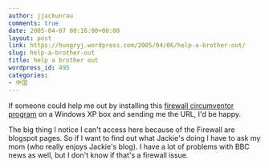 ```yaml
---
author: jjackunrau
comments: true
date: 2005-04-07 00:16:00+00:00
layout: post
link: https://hungryj.wordpress.com/2005/04/06/help-a-brother-out/
slug: help-a-brother-out
title: help a brother out
wordpress_id: 495
categories:
- 中国
---
```


If someone could help me out by installing this [firewall circumventor program](http://peacefire.org/circumventor/simple-circumventor-instructions.html) on a Windows XP box and sending me the URL, I'd be happy.  
  

  
The big thing I notice I can't access here because of the Firewall are blogspot pages.  So if I want to find out what Jackie's doing I have to ask my mom (who really enjoys Jackie's blog).  I have a lot of problems with BBC news as well, but I don't know if that's a firewall issue.

